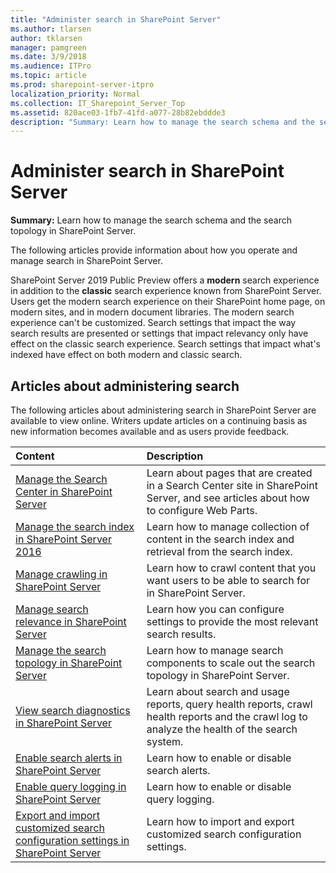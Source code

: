 ```yaml
---
title: "Administer search in SharePoint Server"
ms.author: tlarsen
author: tklarsen
manager: pamgreen
ms.date: 3/9/2018
ms.audience: ITPro
ms.topic: article
ms.prod: sharepoint-server-itpro
localization_priority: Normal
ms.collection: IT_Sharepoint_Server_Top
ms.assetid: 820ace03-1fb7-41fd-a077-28b82ebddde3
description: "Summary: Learn how to manage the search schema and the search topology in SharePoint Server."
---
```


# Administer search in SharePoint Server

 **Summary:** Learn how to manage the search schema and the search topology in SharePoint Server. 
  
The following articles provide information about how you operate and manage search in SharePoint Server.

SharePoint Server 2019 Public Preview offers a **modern** search experience in addition to the **classic** search experience known from SharePoint Server. Users get the modern search experience on their SharePoint home page, on modern sites, and in modern document libraries. The modern search experience can't be customized. Search settings that impact the way search results are presented or settings that impact relevancy only have effect on the classic search experience. Search settings that impact what's indexed have effect on both modern and classic search. 

  
## Articles about administering search

The following articles about administering search in SharePoint Server are available to view online. Writers update articles on a continuing basis as new information becomes available and as users provide feedback.
  
|                                                                   **Content**                                                                    |                                                                **Description**                                                                 |
| :----------------------------------------------------------------------------------------------------------------------------------------------- | :--------------------------------------------------------------------------------------------------------------------------------------------- |
| [Manage the Search Center in SharePoint Server](manage-the-search-center-in-sharepoint-server.md)                                                | Learn about pages that are created in a Search Center site in SharePoint Server, and see articles about how to configure Web Parts.            |
| [Manage the search index in SharePoint Server 2016](manage-the-index.md)                                                                         | Learn how to manage collection of content in the search index and retrieval from the search index.                                             |
| [Manage crawling in SharePoint Server](manage-crawling.md)                                                                                       | Learn how to crawl content that you want users to be able to search for in SharePoint Server.                                                  |
| [Manage search relevance in SharePoint Server](manage-relevance.md)                                                                              | Learn how you can configure settings to provide the most relevant search results.                                                              |
| [Manage the search topology in SharePoint Server](manage-the-search-topology.md)                                                                 | Learn how to manage search components to scale out the search topology in SharePoint Server.                                                   |
| [View search diagnostics in SharePoint Server](view-search-diagnostics.md)                                                                       | Learn about search and usage reports, query health reports, crawl health reports and the crawl log to analyze the health of the search system. |
| [Enable search alerts in SharePoint Server](enable-search-alerts.md)                                                                             | Learn how to enable or disable search alerts.                                                                                                  |
| [Enable query logging in SharePoint Server](enable-query-logging.md)                                                                             | Learn how to enable or disable query logging.                                                                                                  |
| [Export and import customized search configuration settings in SharePoint Server](export-and-import-customized-search-configuration-settings.md) | Learn how to import and export customized search configuration settings.                                                                       |
   

